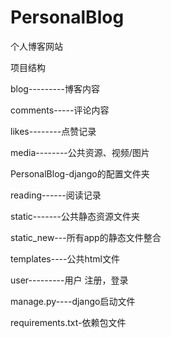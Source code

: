 # PersonalBlog


个人博客网站
<p>项目结构</p>
    <p>blog---------博客内容</p>
    <p>comments-----评论内容</p>
    <p>likes--------点赞记录</p>
    <p>media--------公共资源、视频/图片</p>
    <p>PersonalBlog-django的配置文件夹</p>
    <p>reading------阅读记录</p>
    <p>static-------公共静态资源文件夹</p>
    <p>static_new---所有app的静态文件整合</p>
    <p>templates----公共html文件</p>
    <p>user---------用户 注册，登录</p>
    <p>manage.py----django启动文件</p>
    <p>requirements.txt-依赖包文件</p>
    
